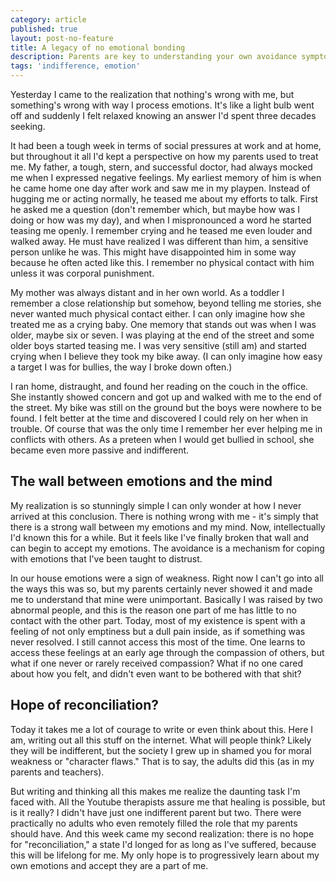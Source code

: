 ```yaml
---
category: article
published: true
layout: post-no-feature
title: A legacy of no emotional bonding
description: Parents are key to understanding your own avoidance symptoms.
tags: 'indifference, emotion'
---
```

Yesterday I came to the realization that nothing's wrong with me, but something's wrong with way I process emotions. It's like a light bulb went off and suddenly I felt relaxed knowing an answer I'd spent three decades seeking.

It had been a tough week in terms of social pressures at work and at home, but throughout it all I'd kept a perspective on how my parents used to treat me. My father, a tough, stern, and successful doctor, had always mocked me when I expressed negative feelings. My earliest memory of him is when he came home one day after work and saw me in my playpen. Instead of hugging me or acting normally, he teased me about my efforts to talk. First he asked me a question (don't remember which, but maybe how was I doing or how was my day), and when I mispronounced a word he started teasing me openly. I remember crying and he teased me even louder and walked away. He must have realized I was different than him, a sensitive person unlike he was. This might have disappointed him in some way because he often acted like this. I remember no physical contact with him unless it was corporal punishment.

My mother was always distant and in her own world. As a toddler I remember a close relationship but somehow, beyond telling me stories, she never wanted much physical contact either. I can only imagine how she treated me as a crying baby. One memory that stands out was when I was older, maybe six or seven. I was playing at the end of the street and some older boys started teasing me. I was very sensitive (still am) and started crying when I believe they took my bike away. (I can only imagine how easy a target I was for bullies, the way I broke down often.)

I ran home, distraught, and found her reading on the couch in the office. She instantly showed concern and got up and walked with me to the end of the street. My bike was still on the ground but the boys were nowhere to be found. I felt better at the time and discovered I could rely on her when in trouble. Of course that was the only time I remember her ever helping me in conflicts with others. As a preteen when I would get bullied in school, she became even more passive and indifferent.

## The wall between emotions and the mind

My realization is so stunningly simple I can only wonder at how I never arrived at this conclusion. There is nothing wrong with me - it's simply that there is a strong wall between my emotions and my mind. Now, intellectually I'd known this for a while. But it feels like I've finally broken that wall and can begin to accept my emotions. The avoidance is a mechanism for coping with emotions that I've been taught to distrust. 

In our house emotions were a sign of weakness. Right now I can't go into all the ways this was so, but my parents certainly never showed it and made me to understand that mine were unimportant. Basically I was raised by two abnormal people, and this is the reason one part of me has little to no contact with the other part. Today, most of my existence is spent with a feeling of not only emptiness but a dull pain inside, as if something was never resolved. I still cannot access this most of the time. One learns to access these feelings at an early age through the compassion of others, but what if one never or rarely received compassion? What if no one cared about how you felt, and didn't even want to be bothered with that shit?

## Hope of reconciliation?

Today it takes me a lot of courage to write or even think about this. Here I am, writing out all this stuff on the internet. What will people think? Likely they will be indifferent, but the society I grew up in shamed you for moral weakness or "character flaws." That is to say, the adults did this (as in my parents and teachers). 

But writing and thinking all this makes me realize the daunting task I'm faced with. All the Youtube therapists assure me that healing is possible, but is it really? I didn't have just one indifferent parent but two. There were practically no adults who even remotely filled the role that my parents should have. And this week came my second realization: there is no hope for "reconciliation," a state I'd longed for as long as I've suffered, because this will be lifelong for me. My only hope is to progressively learn about my own emotions and accept they are a part of me. 
